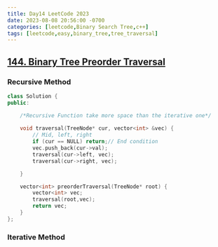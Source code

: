 ```yaml
---
title: Day14 LeetCode 2023
date: 2023-08-08 20:56:00 -0700
categories: [leetcode,Binary Search Tree,c++]
tags: [leetcode,easy,binary_tree,tree_traversal]
---
```


## [144. Binary Tree Preorder Traversal](https://leetcode.com/problems/binary-tree-preorder-traversal/)

### Recursive Method

```c++
class Solution {
public:

    /*Recursive Function take more space than the iterative one*/
    
    void traversal(TreeNode* cur, vector<int> &vec) {
        // Mid, left, right
        if (cur == NULL) return;// End condition
        vec.push_back(cur->val);
        traversal(cur->left, vec);
        traversal(cur->right, vec);

    }

    vector<int> preorderTraversal(TreeNode* root) {
        vector<int> vec;
        traversal(root,vec);
        return vec;
    }
};

```


### Iterative Method

```c++


```
